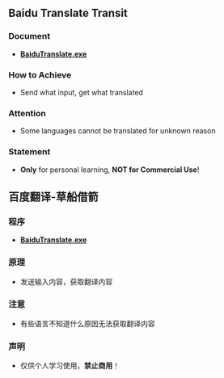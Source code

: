 ## Baidu Translate Transit

### Document

- **[BaiduTranslate.exe](BaiduTranslate.exe)**



### How to Achieve

- Send what input, get what translated

### Attention

- Some languages cannot be translated for unknown reason

### Statement

- **Only** for personal learning, **NOT for Commercial Use**!

## 百度翻译-草船借箭

### 程序

- **[BaiduTranslate.exe](BaiduTranslate.exe)**

### 原理

- 发送输入内容，获取翻译内容


### 注意

- 有些语言不知道什么原因无法获取翻译内容

### 声明

- 仅供个人学习使用，**禁止商用**！
